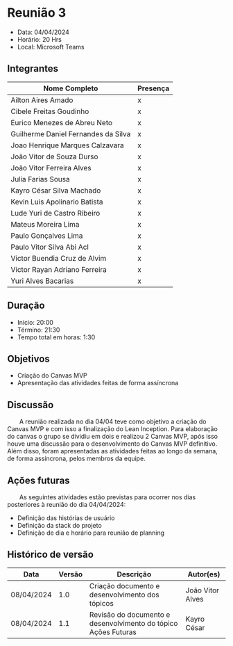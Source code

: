 # Reunião 3

- Data: 04/04/2024
- Horário: 20 Hrs
- Local: Microsoft Teams

## **Integrantes**

| Nome Completo                       | Presença |
| ----------------------------------- | -------- |
| Ailton Aires Amado                  | x        |
| Cibele Freitas Goudinho             | x        |
| Eurico Menezes de Abreu Neto        | x        |
| Guilherme Daniel Fernandes da Silva | x        |
| Joao Henrique Marques Calzavara     | x        |
| João Vitor de Souza Durso           | x        |
| João Vitor Ferreira Alves           | x        |
| Julia Farias Sousa                  | x        |
| Kayro César Silva Machado           | x        |
| Kevin Luis Apolinario Batista       | x        |
| Lude Yuri de Castro Ribeiro         | x        |
| Mateus Moreira Lima                 | x        |
| Paulo Gonçalves Lima                | x        |
| Paulo Vitor Silva Abi Acl           | x        |
| Victor Buendia Cruz de Alvim        | x        |
| Victor Rayan Adriano Ferreira       | x        |
| Yuri Alves Bacarias                 | x        |

## **Duração**

- Início: 20:00
- Término: 21:30
- Tempo total em horas: 1:30 

## **Objetivos**

- Criação do Canvas MVP
- Apresentação das atividades feitas de forma assíncrona

## **Discussão**

&emsp;&emsp;A reunião realizada no dia 04/04 teve como objetivo a criação do Canvas MVP e com isso a finalização do Lean Inception. Para elaboração do canvas o grupo se dividiu em dois e realizou 2 Canvas MVP, após isso houve uma discussão para o desenvolvimento do Canvas MVP definitivo. Além disso, foram apresentadas as atividades feitas ao longo da semana, de forma assíncrona, pelos membros da equipe.

## **Ações futuras**
&emsp;&emsp;As seguintes atividades estão previstas para ocorrer nos dias posteriores à reunião do dia 04/04/2024:

- Definição das histórias de usuário
- Definição da stack do projeto
- Definição de dia e horário para reunião de planning 

## Histórico de versão

| Data       | Versão | Descrição            | Autor(es)   |
| ---------- | ------ | -------------------- | ----------- |
| 08/04/2024 | 1.0 | Criação documento e desenvolvimento dos tópicos | João Vitor Alves |
| 08/04/2024 | 1.1 | Revisão do documento e desenvolvimento do tópico Ações Futuras| Kayro César |
